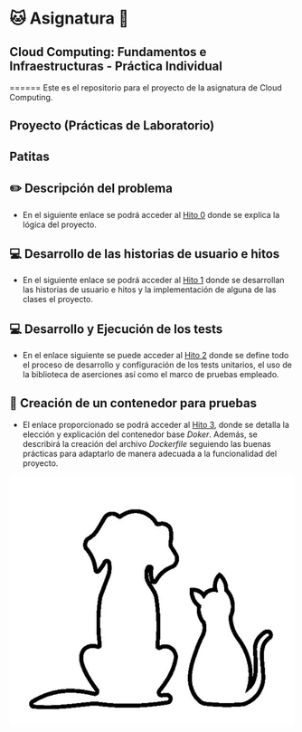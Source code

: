 # :cat: Asignatura :dog:

## Cloud Computing: Fundamentos e Infraestructuras - Práctica Individual

======
Este es el repositorio para el proyecto de la asignatura de Cloud Computing.

## Proyecto (Prácticas de Laboratorio)

## Patitas

## :pencil2: Descripción del problema

- En el siguiente enlace se podrá acceder al [Hito 0](docs/hitos/hito0/hito0.md) donde se explica la lógica del proyecto.

## :computer: Desarrollo de las historias de usuario e hitos

- En el siguiente enlace se podrá acceder al [Hito 1](docs/hitos/hito1/hito1.md) donde se desarrollan las historias de usuario e hitos y la implementación de alguna de las clases el proyecto.

## :computer: Desarrollo y Ejecución de los tests

- En el enlace siguiente se puede acceder al [Hito 2](docs/hitos/hito2/hito2.md) donde se define todo el proceso de desarrollo y configuración de los tests unitarios, el uso de la biblioteca de aserciones así como el marco de pruebas empleado.

## :whale: Creación de un contenedor para pruebas

- El enlace proporcionado se podrá acceder al [Hito 3](docs/hitos/hito2/hito3.md), donde se detalla la elección y explicación del contenedor base _Doker_. Además, se describirá la creación del archivo _Dockerfile_ seguiendo las buenas prácticas para adaptarlo de manera adecuada a la funcionalidad del proyecto.

![perrogato](/docs/img/perro_gato.png)
